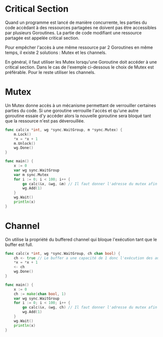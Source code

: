 # Critical Section
Quand un programme est lancé de manière concurrente, les parties du code accèdant à des ressources partagées ne doivent pas être accessibles par plusieurs Goroutines.
La partie de code modifiant une ressource partagée est appelée critical section.

Pour empêcher l'accès à une même ressource par 2 Goroutines en même temps, il existe 2 solutions : Mutex et les channels.

En général, il faut utiliser les Mutex lorsqu'une Goroutine doit accéder à une critical section. Dans le cas de l'exemple ci-dessous le choix de Mutex est préférable. 
Pour le reste utiliser les channels.

# Mutex
Un Mutex donne accès à un mécanisme permettant de verrouiller certaines parties du code.
Si une goroutine verrouille l'accès et qu'une autre goroutine essaie d'y accéder alors la nouvelle goroutine sera bloqué tant que la ressource n'est pas déverouillée.

```go
func calc(x *int, wg *sync.WaitGroup, m *sync.Mutex) {
	m.Lock()
	*x = *x + 1
	m.Unlock()
	wg.Done()
}

func main() {
	x := 0
	var wg sync.WaitGroup
    var m sync.Mutex
	for i := 0; i < 100; i++ {
		go calc(&x, &wg, &m) // Il faut donner l'adresse du mutex afin que la ressource soit partagée
		wg.Add(1)
	}
	wg.Wait()
	println(x)
}
```

# Channel

On utilise la propriété du buffered channel qui bloque l'exécution tant que le buffer est full.
```go
func calc(x *int, wg *sync.WaitGroup, ch chan bool) {
	ch <- true // Le buffer a une capacité de 1 donc l'exécution des autres goroutines est bloqué jusqu'à la lecture de cette valeur.
	*x = *x + 1
	<- ch
	wg.Done()
}

func main() {
    x := 0
    ch := make(chan bool, 1)
	var wg sync.WaitGroup
	for i := 0; i < 100; i++ {
		go calc(&x, &wg, ch) // Il faut donner l'adresse du mutex afin que la ressource soit partagée
		wg.Add(1)
	}
	wg.Wait()
	println(x)
}
```